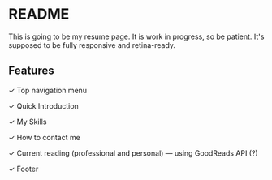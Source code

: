 # README

This is going to be my resume page. It is work in progress, so be patient. It's supposed to be fully responsive and retina-ready. 

## Features

&#10003; Top navigation menu

&#10003; Quick Introduction

&#10003; My Skills

&#10003; How to contact me

&#10003; Current reading (professional and personal) — using GoodReads API (?)

&#10003; Footer
